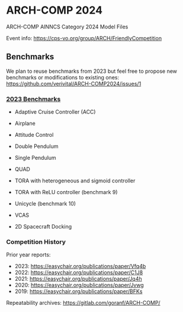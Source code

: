 # ARCH-COMP 2024
ARCH-COMP AINNCS Category 2024 Model Files

Event info: https://cps-vo.org/group/ARCH/FriendlyCompetition


## Benchmarks 

We plan to reuse benchmarks from 2023 but  feel free to propose new benchmarks or modifications to existing ones: https://github.com/verivital/ARCH-COMP2024/issues/1



### [2023 Benchmarks](https://github.com/verivital/ARCH-COMP2023)

- Adaptive Cruise Controller (ACC)

- Airplane

- Attitude Control 

- Double Pendulum

- Single Pendulum

- QUAD

- TORA with heterogeneous and sigmoid controller

- TORA with ReLU controller (benchmark 9)

- Unicycle (benchmark 10)

- VCAS

- 2D Spacecraft Docking


### Competition History

Prior year reports:
- 2023: https://easychair.org/publications/paper/Vfq4b
- 2022: https://easychair.org/publications/paper/C1J8
- 2021: https://easychair.org/publications/paper/Jq4h
- 2020: https://easychair.org/publications/paper/Jvwg
- 2019: https://easychair.org/publications/paper/BFKs

Repeatability archives: https://gitlab.com/goranf/ARCH-COMP/

